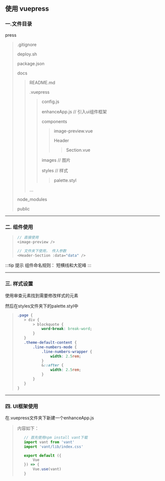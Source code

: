 ## 使用 vuepress

### 一.文件目录
   press
   >.gitignore
   >
   >deploy.sh
   >
   >package.json
   >
   >docs
   >>README.md
   >>
   >>.vuepress
   >>>config.js
   >>>
   >>>enhanceApp.js  // 引入ui组件框架
   >>>
   >>>components
   >>>>image-preview.vue
   >>>>
   >>>>Header
   >>>>>Section.vue
   >>>
   >>>images // 图片
   >>>
   >>>styles // 样式
   >>>>palette.styl
   >>
   >>...
   >
   >node_modules
   >
   >public
***
### 二. 组件使用
>```js
>// 直接使用
><image-preview />
>```
>
>```js
>// 文件夹下使用， 传入参数
><Header-Section :data="data" />
>```
:::tip 提示
组件命名规则： 短横线和大驼峰
:::
***
### 三. 样式设置
<p>使用审查元素找到需要修改样式的元素</p>
<p>然后在styles文件夹下的palette.styl中</p>

>```css
>.page {
>    > div {
>        > blockquote {
>            word-break: break-word;
>        }
>    }
>    .theme-default-content {
>        .line-numbers-mode {
>            .line-numbers-wrapper {
>                width: 2.5rem;
>            }
>            &::after {
>                width: 2.5rem;
>            }
>        }
>    }
>}
>```
***

### 四. UI框架使用

<p>在.vuepress文件夹下新建一个enhanceApp.js</p>

>内容如下：
>```js
>    // 首先使用npm install vant下载
>    import vant from 'vant'
>    import 'vant/lib/index.css'
>
>    export default ({
>        Vue
>    }) => {
>        Vue.use(vant)
>    }
>```